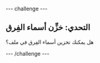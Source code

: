 --- challenge ---
## التحدي: خزِّن أسماء الفِرق
هل يمكنك تخزين أسماء الفِرق في ملف؟




--- /challenge ---